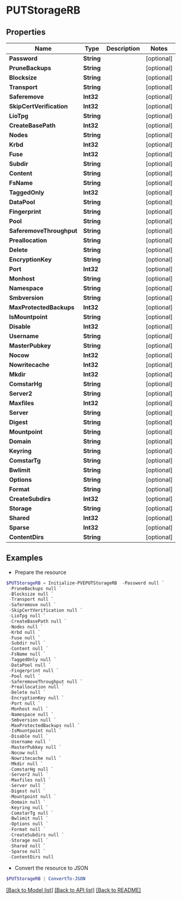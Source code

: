 # PUTStorageRB
## Properties

Name | Type | Description | Notes
------------ | ------------- | ------------- | -------------
**Password** | **String** |  | [optional] 
**PruneBackups** | **String** |  | [optional] 
**Blocksize** | **String** |  | [optional] 
**Transport** | **String** |  | [optional] 
**Saferemove** | **Int32** |  | [optional] 
**SkipCertVerification** | **Int32** |  | [optional] 
**LioTpg** | **String** |  | [optional] 
**CreateBasePath** | **Int32** |  | [optional] 
**Nodes** | **String** |  | [optional] 
**Krbd** | **Int32** |  | [optional] 
**Fuse** | **Int32** |  | [optional] 
**Subdir** | **String** |  | [optional] 
**Content** | **String** |  | [optional] 
**FsName** | **String** |  | [optional] 
**TaggedOnly** | **Int32** |  | [optional] 
**DataPool** | **String** |  | [optional] 
**Fingerprint** | **String** |  | [optional] 
**Pool** | **String** |  | [optional] 
**SaferemoveThroughput** | **String** |  | [optional] 
**Preallocation** | **String** |  | [optional] 
**Delete** | **String** |  | [optional] 
**EncryptionKey** | **String** |  | [optional] 
**Port** | **Int32** |  | [optional] 
**Monhost** | **String** |  | [optional] 
**Namespace** | **String** |  | [optional] 
**Smbversion** | **String** |  | [optional] 
**MaxProtectedBackups** | **Int32** |  | [optional] 
**IsMountpoint** | **String** |  | [optional] 
**Disable** | **Int32** |  | [optional] 
**Username** | **String** |  | [optional] 
**MasterPubkey** | **String** |  | [optional] 
**Nocow** | **Int32** |  | [optional] 
**Nowritecache** | **Int32** |  | [optional] 
**Mkdir** | **Int32** |  | [optional] 
**ComstarHg** | **String** |  | [optional] 
**Server2** | **String** |  | [optional] 
**Maxfiles** | **Int32** |  | [optional] 
**Server** | **String** |  | [optional] 
**Digest** | **String** |  | [optional] 
**Mountpoint** | **String** |  | [optional] 
**Domain** | **String** |  | [optional] 
**Keyring** | **String** |  | [optional] 
**ComstarTg** | **String** |  | [optional] 
**Bwlimit** | **String** |  | [optional] 
**Options** | **String** |  | [optional] 
**Format** | **String** |  | [optional] 
**CreateSubdirs** | **Int32** |  | [optional] 
**Storage** | **String** |  | [optional] 
**Shared** | **Int32** |  | [optional] 
**Sparse** | **Int32** |  | [optional] 
**ContentDirs** | **String** |  | [optional] 

## Examples

- Prepare the resource
```powershell
$PUTStorageRB = Initialize-PVEPUTStorageRB  -Password null `
 -PruneBackups null `
 -Blocksize null `
 -Transport null `
 -Saferemove null `
 -SkipCertVerification null `
 -LioTpg null `
 -CreateBasePath null `
 -Nodes null `
 -Krbd null `
 -Fuse null `
 -Subdir null `
 -Content null `
 -FsName null `
 -TaggedOnly null `
 -DataPool null `
 -Fingerprint null `
 -Pool null `
 -SaferemoveThroughput null `
 -Preallocation null `
 -Delete null `
 -EncryptionKey null `
 -Port null `
 -Monhost null `
 -Namespace null `
 -Smbversion null `
 -MaxProtectedBackups null `
 -IsMountpoint null `
 -Disable null `
 -Username null `
 -MasterPubkey null `
 -Nocow null `
 -Nowritecache null `
 -Mkdir null `
 -ComstarHg null `
 -Server2 null `
 -Maxfiles null `
 -Server null `
 -Digest null `
 -Mountpoint null `
 -Domain null `
 -Keyring null `
 -ComstarTg null `
 -Bwlimit null `
 -Options null `
 -Format null `
 -CreateSubdirs null `
 -Storage null `
 -Shared null `
 -Sparse null `
 -ContentDirs null
```

- Convert the resource to JSON
```powershell
$PUTStorageRB | ConvertTo-JSON
```

[[Back to Model list]](../README.md#documentation-for-models) [[Back to API list]](../README.md#documentation-for-api-endpoints) [[Back to README]](../README.md)

